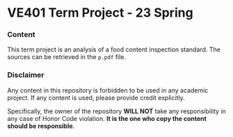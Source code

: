 # VE401 Term Project - 23 Spring

### Content

This term project is an analysis of a food content inspection standard. The sources can be retrieved in the `p.pdf` file.

### Disclaimer

Any content in this repository is forbidden to be used in any academic project. If any content is used, please provide credit explicitly.

Specifically, the owner of the repository **WILL NOT** take any responsibility in any case of Honor Code violation. **It is the one who copy the content should be responsible**. 


